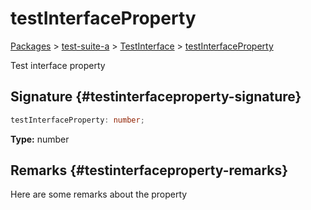 # testInterfaceProperty

[Packages](/) \> [test-suite-a](/test-suite-a/) \> [TestInterface](/test-suite-a/testinterface-interface/) \> [testInterfaceProperty](/test-suite-a/testinterface-interface/testinterfaceproperty-propertysignature)

Test interface property

## Signature {#testinterfaceproperty-signature}

```typescript
testInterfaceProperty: number;
```

**Type:** number

## Remarks {#testinterfaceproperty-remarks}

Here are some remarks about the property
